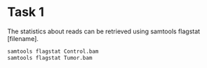 # Task 1

The statistics about reads can be retrieved using samtools flagstat [filename].

```bash
samtools flagstat Control.bam
samtools flagstat Tumor.bam
```
